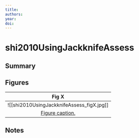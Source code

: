 ```yaml
---
title:
authors:
year:
doi:
---
```


# shi2010UsingJackknifeAssess

## Summary

## Figures

|                    Fig X                     |
|:--------------------------------------------:|
| ![[shi2010UsingJackknifeAssess_figX.jpg]] |
| [Figure caption.](shi2010UsingJackknifeAssess) |


## Notes
